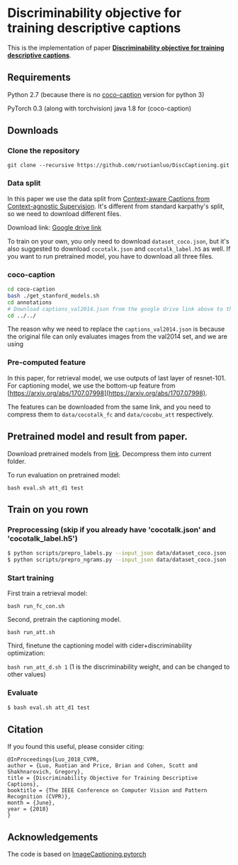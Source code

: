 # Discriminability objective for training descriptive captions

This is the implementation of paper [**Discriminability objective for training descriptive captions**](http://openaccess.thecvf.com/content_cvpr_2018/papers/Luo_Discriminability_Objective_for_CVPR_2018_paper.pdf).


## Requirements
Python 2.7 (because there is no [coco-caption](https://github.com/tylin/coco-caption) version for python 3)

PyTorch 0.3 (along with torchvision)
java 1.8 for (coco-caption)

## Downloads

### Clone the repository

`git clone --recursive https://github.com/ruotianluo/DiscCaptioning.git`

### Data split

In this paper we use the data split from [Context-aware Captions from Context-agnostic Supervision](https://arxiv.org/abs/1701.02870). It's different from standard karpathy's split, so we need to download different files.

Download link: [Google drive link](https://drive.google.com/open?id=1Z9bfvkRT5YyikmNgzPbybezYj9mi4TE2)

To train on your own, you only need to download `dataset_coco.json`, but it's also suggested to download `cocotalk.json` and `cocotalk_label.h5` as well. If you want to run pretrained model, you have to download all three files.

### coco-caption

```bash
cd coco-caption
bash ./get_stanford_models.sh
cd annotations
# Download captions_val2014.json from the google drive link above to this folder
cd ../../

```

The reason why we need to replace the `captions_val2014.json` is because the original file can only evaluates images from the val2014 set, and we are using 

### Pre-computed feature

In this paper, for retrieval model, we use outputs of last layer of resnet-101. For captioning model, we use the bottom-up feature from [https://arxiv.org/abs/1707.07998](https://arxiv.org/abs/1707.07998).

The features can be downloaded from the same link, and you need to compress them to `data/cocotalk_fc` and `data/cocobu_att` respectively.

## Pretrained model and result from paper.

Download pretrained models from [link](https://drive.google.com/open?id=1_-OpcVmiZ8D4OJH76D0J1l8WXZH-HQmR). Decompress them into current folder.

To run evaluation on pretrained model:

`bash eval.sh att_d1 test`

## Train on you rown

### Preprocessing (skip if you already have 'cocotalk.json' and 'cocotalk_label.h5')

```bash
$ python scripts/prepro_labels.py --input_json data/dataset_coco.json --output_json data/cocotalk.json --output_h5 data/cocotalk
$ python scripts/prepro_ngrams.py --input_json data/dataset_coco.json --dict_json data/cocotalk.json --output_pkl data/coco-train --split train
```

### Start training

First train a retrieval model:

`bash run_fc_con.sh`

Second, pretrain the captioning model.

`bash run_att.sh`

Third, finetune the  captioning model with cider+discriminability optimization:

`bash run_att_d.sh 1` (1 is the discriminability weight, and can be changed to other values)

### Evaluate

```bash
$ bash eval.sh att_d1 test
```

## Citation

If you found this useful, please consider citing:

```
@InProceedings{Luo_2018_CVPR,
author = {Luo, Ruotian and Price, Brian and Cohen, Scott and Shakhnarovich, Gregory},
title = {Discriminability Objective for Training Descriptive Captions},
booktitle = {The IEEE Conference on Computer Vision and Pattern Recognition (CVPR)},
month = {June},
year = {2018}
}
```

## Acknowledgements

The code is based on [ImageCaptioning.pytorch](https://github.com/ruotianluo/ImageCaptioning.pytorch)